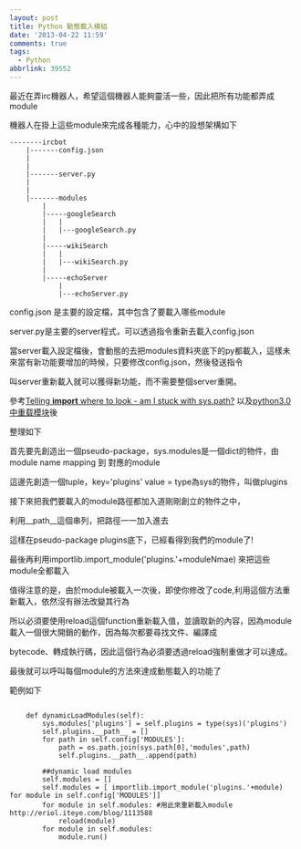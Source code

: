 ```yaml
---
layout: post
title: Python 動態載入模組
date: '2013-04-22 11:59'
comments: true
tags:
  - Python
abbrlink: 39552
---
```




最近在弄irc機器人，希望這個機器人能夠靈活一些，因此把所有功能都弄成module

機器人在掛上這些module來完成各種能力，心中的設想架構如下

	--------ircbot
		|-------config.json
		|
		|
		|-------server.py
		|
		|
		|-------modules
			|
			|-----googleSearch
			|   |
			|   |---googleSearch.py
			|
			|-----wikiSearch
			|   |
			|	|---wikiSearch.py
			|
			|-----echoServer
				|
			    |---echoServer.py

<!--more-->

config.json 是主要的設定檔，其中包含了要載入哪些module

server.py是主要的server程式，可以透過指令重新去載入config.json

當server載入設定檔後，會動態的去把modules資料夾底下的py都載入，這樣未來當有新功能要增加的時候，只要修改config.json，然後發送指令

叫server重新載入就可以獲得新功能，而不需要整個server重開。

參考[Telling __import__ where to look - am I stuck with sys.path?](http://stackoverflow.com/questions/7218673/telling-import-where-to-look-am-i-stuck-with-sys-path)
以及[python3.0中重载模块](http://eriol.iteye.com/blog/1113588)後

整理如下

首先要先創造出一個pseudo-package，sys.modules是一個dict的物件，由module name mapping 到 對應的module

這邊先創造一個tuple，key='plugins' value = type為sys的物件，叫做plugins

接下來把我們要載入的module路徑都加入道剛剛創立的物件之中，

利用__path__這個串列，把路徑一一加入進去

這樣在pseudo-package  plugins底下，已經看得到我們的module了!

最後再利用importlib.import_module('plugins.'+moduleNmae) 來把這些module全都載入

值得注意的是，由於module被載入一次後，即使你修改了code,利用這個方法重新載入，依然沒有辦法改變其行為

所以必須要使用reload這個function重新載入值，並讀取新的內容，因為module載入一個很大開銷的動作，因為每次都要尋找文件、編譯成

bytecode、轉成執行碼，因此這個行為必須要透過reload強制重做才可以達成。

最後就可以呼叫每個module的方法來達成動態載入的功能了

範例如下

```

    def dynamicLoadModules(self):
        sys.modules['plugins'] = self.plugins = type(sys)('plugins')
        self.plugins.__path__ = []
        for path in self.config['MODULES']:
            path = os.path.join(sys.path[0],'modules',path)
            self.plugins.__path__.append(path)

 		##dynamic load modules
        self.modules = []
        self.modules = [ importlib.import_module('plugins.'+module) for module in self.config['MODULES']]
        for module in self.modules: #用此來重新載入module http://eriol.iteye.com/blog/1113588
            reload(module)
		for module in self.modules:
			module.run()

```
